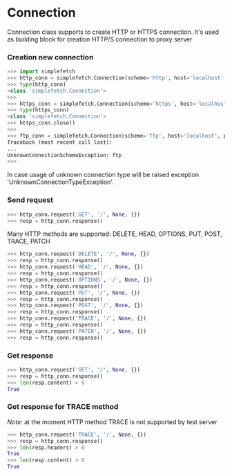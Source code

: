 # Connection

Connection class supports to create HTTP or HTTPS connection. 
It's used as building block for creation HTTP/S connection to proxy server

### Creation new connection
```python
>>> import simplefetch
>>> http_conn = simplefetch.Connection(scheme='http', host='localhost', port=8800)
>>> type(http_conn)
<class 'simplefetch.Connection'>
>>>
>>> https_conn = simplefetch.Connection(scheme='https', host='localhost', port=8800)
>>> type(https_conn)
<class 'simplefetch.Connection'>
>>> https_conn.close()
>>>
>>> ftp_conn = simplefetch.Connection(scheme='ftp', host='localhost', port=8800)
Traceback (most recent call last):
...
UnknownConnectionSchemeException: ftp
>>>

```
In case usage of unknown connection type will be raised exception 'UnknownConnectionTypeException'.

### Send request

```python
>>> http_conn.request('GET', '/', None, {})
>>> resp = http_conn.response()

```

Many HTTP methods are supported: DELETE, HEAD, OPTIONS, PUT, POST, TRACE, PATCH
```python
>>> http_conn.request('DELETE', '/', None, {})
>>> resp = http_conn.response()
>>> http_conn.request('HEAD', '/', None, {})
>>> resp = http_conn.response()
>>> http_conn.request('OPTIONS', '/', None, {})
>>> resp = http_conn.response()
>>> http_conn.request('PUT', '/', None, {})
>>> resp = http_conn.response()
>>> http_conn.request('POST', '/', None, {})
>>> resp = http_conn.response()
>>> http_conn.request('TRACE', '/', None, {})
>>> resp = http_conn.response()
>>> http_conn.request('PATCH', '/', None, {})
>>> resp = http_conn.response()

```

### Get response

```python
>>> http_conn.request('GET', '/', None, {})
>>> resp = http_conn.response()
>>> len(resp.content) > 0
True

```

### Get response for TRACE method

_Note_: at the moment HTTP method TRACE is not supported by test server

```python
>>> http_conn.request('TRACE', '/', None, {})
>>> resp = http_conn.response()
>>> len(resp.headers) > 0
True
>>> len(resp.content) > 0
True

```



